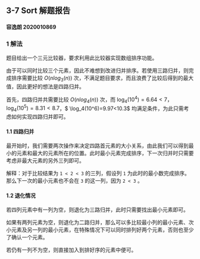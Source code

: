 ## 3-7 Sort  解题报告 ##

#### 容逸朗 2020010869 ####

### 1  解法 ###

题目给出一个三元比较器，要求利用此比较器实现数组排序功能。

由于可以同时比较三个元素，因此不难想到改进归并排序。若使用三路归并，则完成排序需要比较 $O(nlog_3(n))$ 次，不满足题目要求，而且浪费了比较后得到的最大值，因此更好的想法是四路归并。

首先，四路归并共需要比较 $O(nlog_4(n))$ 次，而 $\log_4(10^4)=6.64<7$，$\log_4(10^5)=8.31<8.7$，$ \log_4(10^6)=9.97<10.3$ 均满足条件，为此只需考虑如何实现四路归并即可。

#### 1.1 四路归并

最开始时，我们需要两次操作来决定四路首元素的大小关系，由此我们可以得到最小的元素和最大的元素所在的位置。此时最小元素完成排序，下一次归并时只需要考虑非最大元素的另外三列即可。

解释：对于比较结果为 `1 < 2 < 3` 的三列，假设列 `1` 为此时的最小数完成排序。那么下一次的最小元素也不会在 `3` 的这一列，因为 `2 < 3` 。

#### 1.2 退化情况

若四列元素中有一列为空，则退化为三路归并，此时只需要找出最小元素即可。

如果有两列元素为空，则退化为二路归并，那么可以多比较最小列的最小元素、次小元素及另一列的最小元素，在特殊情况下可以同时排列好两个元素，否则也至少了确认一个元素。

若仍有一列不为空，则直接加入到排好序的元素中便可。
